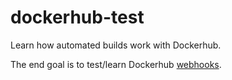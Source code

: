 # dockerhub-test
Learn how automated builds work with Dockerhub.


The end goal is to test/learn Dockerhub [webhooks](https://docs.docker.com/docker-hub/webhooks/).
